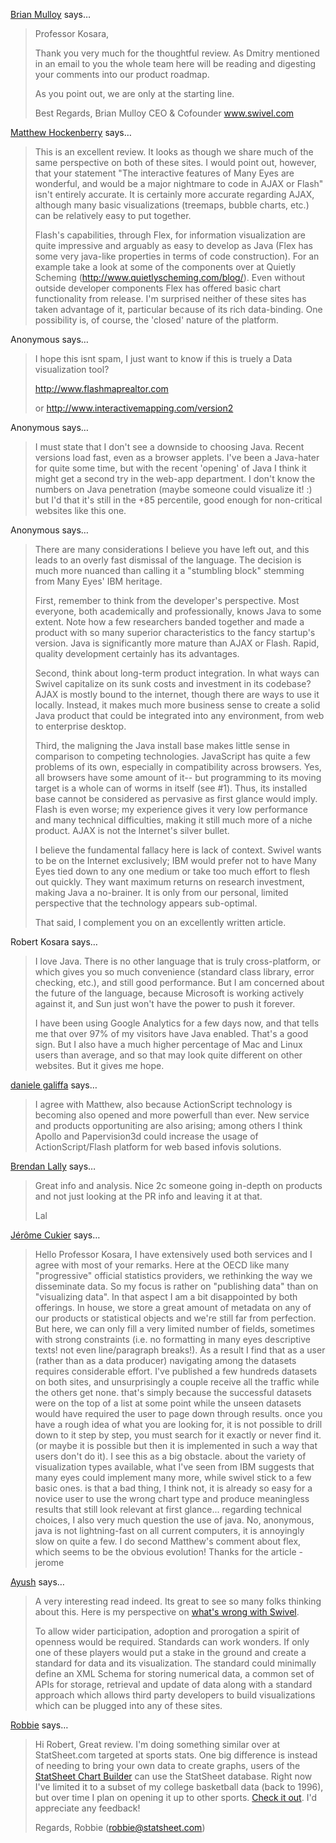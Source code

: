 <a href="http://www.swivel.com" rel="nofollow noopener" target="_blank">Brian Mulloy</a> says…
>	Professor Kosara,
>	
>	Thank you very much for the thoughtful review.  As Dmitry mentioned in an email to you the whole team here will be reading and digesting your comments into our product roadmap.
>	
>	As you point out, we are only at the starting line.
>	
>	Best Regards,
>	Brian Mulloy
>	CEO & Cofounder
>	www.swivel.com

<a href="http://www.creativesynthesis.net/blog/" rel="nofollow noopener" target="_blank">Matthew Hockenberry</a> says…
>	<p>This is an excellent review. It looks as though we share much of the same perspective on both of these sites. I would point out, however, that your statement &quot;The interactive features of Many Eyes are wonderful, and would be a major nightmare to code in AJAX or Flash&quot; isn&#39;t entirely accurate. It is certainly more accurate regarding AJAX, although many basic visualizations (treemaps, bubble charts, etc.) can be relatively easy to put together.</p><p>Flash&#39;s capabilities, through Flex, for information visualization are quite impressive and arguably as easy to develop as Java (Flex has some very java-like properties in terms of code construction). For an example take a look at some of the components over at Quietly Scheming (<a href="http://www.quietlyscheming.com/blog/">http://www.quietlyscheming.com/blog/</a>). Even without outside developer components Flex has offered basic chart functionality from release. I&#39;m surprised neither of these sites has taken advantage of it, particular because of its rich data-binding. One possibility is, of course, the &#39;closed&#39; nature of the platform.</p>

Anonymous says…
>	<p>I hope this isnt spam, I just want to know if this is truely a Data visualization tool?</p><p><a href="http://www.flashmaprealtor.com">http://www.flashmaprealtor.com</a> </p><p>or <a href="http://www.interactivemapping.com/version2">http://www.interactivemapping.com/version2</a> </p>

Anonymous says…
>	I must state that I don't see a downside to choosing Java. Recent versions load fast, even as a browser applets. I've been a Java-hater for quite some time, but with the recent 'opening' of Java I think it might get a second try in the web-app department. I don't know the numbers on Java penetration (maybe someone could visualize it! :) but I'd that it's still in the +85 percentile, good enough for non-critical websites like this one.

Anonymous says…
>	There are many considerations I believe you have left out, and this leads to an overly fast dismissal of the language. The decision is much more nuanced than calling it a "stumbling block" stemming from Many Eyes' IBM heritage.
>	
>	First, remember to think from the developer's perspective. Most everyone, both academically and professionally, knows Java to some extent. Note how a few researchers banded together and made a product with so many superior characteristics to the fancy startup's version. Java is significantly more mature than AJAX or Flash. Rapid, quality development certainly has its advantages.
>	
>	Second, think about long-term product integration. In what ways can Swivel capitalize on its sunk costs and investment in its codebase? AJAX is mostly bound to the internet, though there are ways to use it locally. Instead, it makes much more business sense to create a solid Java product that could be integrated into any environment, from web to enterprise desktop.
>	
>	Third, the maligning the Java install base makes little sense in comparison to competing technologies. JavaScript has quite a few problems of its own, especially in compatibility across browsers. Yes, all browsers have some amount of it-- but programming to its moving target is a whole can of worms in itself (see #1). Thus, its installed base cannot be considered as pervasive as first glance would imply. Flash is even worse; my experience gives it very low performance and many technical difficulties, making it still much more of a niche product. AJAX is not the Internet's silver bullet.
>	
>	I believe the fundamental fallacy here is lack of context. Swivel wants to be on the Internet exclusively; IBM would prefer not to have Many Eyes tied down to any one medium or take too much effort to flesh out quickly. They want maximum returns on research investment, making Java a no-brainer. It is only from our personal, limited perspective that the technology appears sub-optimal.
>	
>	That said, I complement you on an excellently written article.

Robert Kosara says…
>	<p>I love Java. There is no other language that is truly cross-platform, or which gives you so much convenience (standard class library, error checking, etc.), and still good performance. But I am concerned about the future of the language, because Microsoft is working actively against it, and Sun just won&#39;t have the power to push it forever.</p><p>I have been using Google Analytics for a few days now, and that tells me that over 97% of my visitors have Java enabled. That&#39;s a good sign. But I also have a much higher percentage of Mac and Linux users than average, and so that may look quite different on other websites. But it gives me hope. </p>

<a href="http://www.mentegrafica.it" rel="nofollow noopener" target="_blank">daniele galiffa</a> says…
>	I agree with Matthew, also because ActionScript technology is becoming also opened and more powerfull than ever.
>	New service and products opportuniting are also arising; among others I think Apollo and Papervision3d could increase the usage of ActionScript/Flash platform for web based infovis solutions.

<a href="http://lallylogic.startitup.net" rel="nofollow noopener" target="_blank">Brendan Lally</a> says…
>	Great info and analysis.
>	Nice 2c someone going in-depth on products and not just looking at the PR info and leaving it at that.
>	
>	Lal

<a href="http://www.oecd.org" rel="nofollow noopener" target="_blank">Jérôme Cukier</a> says…
>	Hello Professor Kosara, 
>	I have extensively used both services and I agree with most of your remarks. 
>	Here at the OECD like many "progressive" official statistics providers, we rethinking the way we disseminate data. So my focus is rather on "publishing data" than on "visualizing data". 
>	In that aspect I am a bit disappointed by both offerings. In house, we store a great amount of metadata on any of our products or statistical objects and we're still far from perfection. But here, we can only fill a very limited number of fields, sometimes with strong constraints (i.e. no formatting in many eyes descriptive texts! not even line/paragraph breaks!). As a result I find that as a user (rather than as a data producer) navigating among the datasets requires considerable effort. 
>	I've published a few hundreds datasets on both sites, and unsurprisingly a couple receive all the traffic while the others get none. that's simply because the successful datasets were on the top of a list at some point while the unseen datasets would have required the user to page down through results. once you have a rough idea of what you are looking for, it is not possible to drill down to it step by step, you must search for it exactly or never find it. (or maybe it is possible but then it is implemented in such a way that users don't do it). I see this as a big obstacle. 
>	about the variety of visualization types available, what I've seen from IBM suggests that many eyes could implement many more, while swivel stick to a few basic ones. is that a bad thing, I think not, it is already so easy for a novice user to use the wrong chart type and produce meaningless results that still look relevant at first glance...
>	regarding technical choices, I also very much question the use of java. No, anonymous, java is not lightning-fast on all current computers, it is annoyingly slow on quite a few. I do second Matthew's comment about flex, which seems to be the obvious evolution! 
>	Thanks for the article
>	-jerome
>	
>	

<a href="http://inquisant.com" rel="nofollow noopener" target="_blank">Ayush</a> says…
>	<p>
>	A very interesting read indeed. Its great to see so many folks thinking about this. Here is my perspective on <a href="http://inquisant.com/?p=4">what's wrong with Swivel</a>.
>	</p>
>	<p>
>	To allow wider participation, adoption and prorogation a spirit of openness would be required. Standards can work wonders. If only one of these players would put a stake in the ground and create a standard for data and its visualization. The standard could minimally define an XML Schema for storing numerical data, a common set of APIs for storage, retrieval and update of data along with a standard approach which allows third party developers to build visualizations which can be plugged into any of these sites. 
>	</p>
>	

<a href="http://statsheet.com" rel="nofollow noopener" target="_blank">Robbie</a> says…
>	Hi Robert,
>	Great review.  I'm doing something similar over at StatSheet.com targeted at sports stats.  One big difference is instead of needing to bring your own data to create graphs, users of the <a href="http://statsheet.com/chart_builder">StatSheet Chart Builder</a> can use the StatSheet database.  Right now I've limited it to a subset of my college basketball data (back to 1996), but over time I plan on opening it up to other sports.  <a href="http://statsheet.com/chart_list">Check it out</a>.  I'd appreciate any feedback!
>	
>	Regards,
>	Robbie (robbie@statsheet.com)
